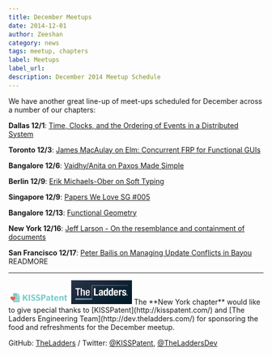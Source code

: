 ```yaml
---
title: December Meetups
date: 2014-12-01
author: Zeeshan
category: news
tags: meetup, chapters
label: Meetups
label_url:
description: December 2014 Meetup Schedule
---
```


We have another great line-up of meet-ups scheduled for December across a number of our chapters:

**Dallas 12/1**: [Time, Clocks, and the Ordering of Events in a Distributed System](http://www.meetup.com/Papers-We-Love-Dallas/events/217205222/)

**Toronto 12/3**: [James MacAulay on Elm: Concurrent FRP for Functional GUIs](http://www.meetup.com/Papers-We-Love-Toronto/events/218579677/)

**Bangalore 12/6**: [Vaidhy/Anita on Paxos Made Simple](http://www.meetup.com/Papers-we-love-Bangalore/events/218958996/)

**Berlin 12/9**: [Erik Michaels-Ober on Soft Typing](http://www.meetup.com/Papers-We-Love-Berlin/events/218874529/)

**Singapore 12/9**: [Papers We Love SG #005](https://www.facebook.com/events/296425503880154/)

**Bangalore 12/13**: [Functional Geometry](http://www.meetup.com/Papers-we-love-Bangalore/events/218973633/)

**New York 12/16**: [Jeff Larson - On the resemblance and containment of documents](http://www.meetup.com/papers-we-love/events/214029542/)

**San Francisco 12/17**: [Peter Bailis on Managing Update Conflicts in Bayou](http://www.meetup.com/papers-we-love-too/events/197678922/) READMORE

---

<img class="left no-shadow" alt="KISSPatent" style="width: 120px" src="/images/KISSPatent_Logo-fitted.png" />
<img class="left no-shadow" alt="TheLaddersDev" style="width: 120px" src="/images/ladders_logo.jpg" /> The **New York chapter** would like to give special thanks to [KISSPatent](http://kisspatent.com/) and [The Ladders Engineering Team](http://dev.theladders.com/) for sponsoring the food and refreshments for the December meetup.

GitHub: [TheLadders](https://github.com/TheLadders) / Twitter: [@KISSPatent](https://twitter.com/kisspatent), [@TheLaddersDev](https://twitter.com/TheLaddersDev)
